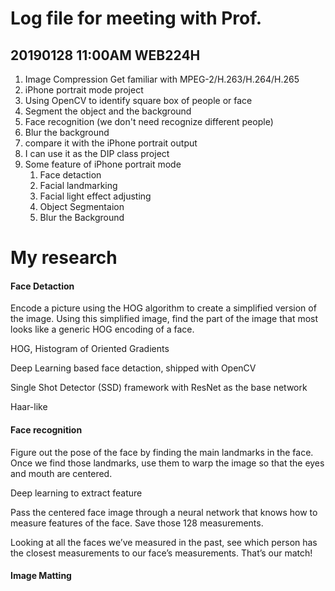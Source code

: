 # Log file for meeting with Prof.
## 20190128 11:00AM WEB224H
1. Image Compression
	Get familiar with MPEG-2/H.263/H.264/H.265
1. iPhone portrait mode project
  1. Using OpenCV to identify square box of people or face
  1. Segment the object and the background
  2. Face recognition (we don't need recognize different people)
  1. Blur the background
  2. compare it with the iPhone portrait output
  3. I can use it as the DIP class project
1. Some feature of iPhone portrait mode
	1. Face detaction
	2. Facial landmarking
	3. Facial light effect adjusting
	4. Object Segmentaion
	5. Blur the Background

# My research
#### Face Detaction
Encode a picture using the HOG algorithm to create a simplified version of the image. Using this simplified image, find the part of the image that most looks like a generic HOG encoding of a face.

HOG, Histogram of Oriented Gradients

Deep Learning based face detaction, shipped with OpenCV

Single Shot Detector (SSD) framework with ResNet as the base network

Haar-like
#### Face recognition
Figure out the pose of the face by finding the main landmarks in the face. Once we find those landmarks, use them to warp the image so that the eyes and mouth are centered.

Deep learning to extract feature

Pass the centered face image through a neural network that knows how to measure features of the face. Save those 128 measurements.

Looking at all the faces we’ve measured in the past, see which person has the closest measurements to our face’s measurements. That’s our match!

#### Image Matting
